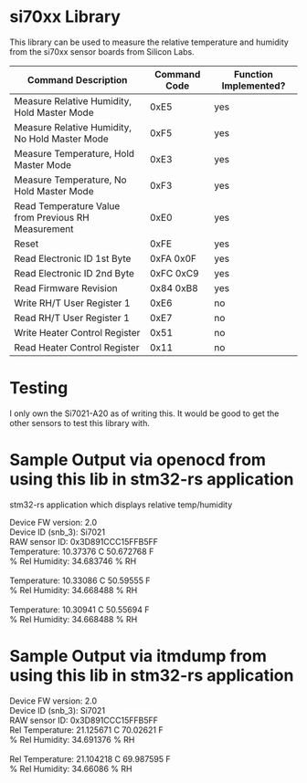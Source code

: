 # si70xx Library
This library can be used to measure the relative temperature and humidity from the si70xx sensor boards from Silicon Labs.<br>

|Command Description                                    | Command Code        |Function Implemented?|
|-------------------------------------------------------|---------------------|---------------------|
|Measure Relative Humidity, Hold Master Mode            | 0xE5                |yes                  |
|Measure Relative Humidity, No Hold Master Mode         | 0xF5                |yes                  |
|Measure Temperature, Hold Master Mode                  | 0xE3                |yes                  |
|Measure Temperature, No Hold Master Mode               | 0xF3                |yes                  |
|Read Temperature Value from Previous RH Measurement    | 0xE0                |yes                  |
|Reset                                                  | 0xFE                |yes                  |
|Read Electronic ID 1st Byte                            | 0xFA 0x0F           |yes                  |
|Read Electronic ID 2nd Byte                            | 0xFC 0xC9           |yes                  |
|Read Firmware Revision                                 | 0x84 0xB8           |yes                  |
|Write RH/T User Register 1                             | 0xE6                |no                   |
|Read RH/T User Register 1                              | 0xE7                |no                   |
|Write Heater Control Register                          | 0x51                |no                   |
|Read Heater Control Register                           | 0x11                |no                   |

# Testing
I only own the Si7021-A20 as of writing this.  It would be good to get the other sensors
to test this library with.


# Sample Output via openocd from using this lib in stm32-rs application
stm32-rs application which displays relative temp/humidity

Device FW version: 2.0<br>
Device ID (snb_3): Si7021<br>
RAW sensor ID: 0x3D891CCC15FFB5FF<br>
Temperature: 10.37376 C 50.672768 F<br>
% Rel Humidity: 34.683746 % RH<br>
<br>
Temperature: 10.33086 C 50.59555 F<br>
% Rel Humidity: 34.668488 % RH<br>
<br>
Temperature: 10.30941 C 50.55694 F<br>
% Rel Humidity: 34.668488 % RH<br>

# Sample Output via itmdump from using this lib in stm32-rs application
Device FW version: 2.0<br>
Device ID (snb_3): Si7021<br>
RAW sensor ID: 0x3D891CCC15FFB5FF<br>
Rel Temperature: 21.125671 C 70.02621 F<br>
% Rel Humidity: 34.691376 % RH<br>
<br>
Rel Temperature: 21.104218 C 69.987595 F<br>
% Rel Humidity: 34.66086 % RH<br>
